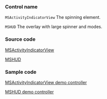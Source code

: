 ### Control name

`MSActivityIndicatorView` The spinning element.

`MSHUD` The overlay with large spinner and modes.

### Source code

[MSActivityIndicatorView](https://github.com/OfficeDev/ui-fabric-ios/blob/master/OfficeUIFabric/Controls/MSActivityIndicatorView.swift)

[MSHUD](https://github.com/OfficeDev/ui-fabric-ios/blob/master/OfficeUIFabric/HUD/MSHUD.swift)

### Sample code

[MSActivityIndicatorView demo controller](https://github.com/OfficeDev/ui-fabric-ios/blob/master/OfficeUIFabric.Demo/OfficeUIFabric.Demo/Demos/MSActivityIndicatorViewDemoController.swift)

[MSHUD demo controller](https://github.com/OfficeDev/ui-fabric-ios/blob/master/OfficeUIFabric.Demo/OfficeUIFabric.Demo/Demos/MSHUDDemoController.swift)
